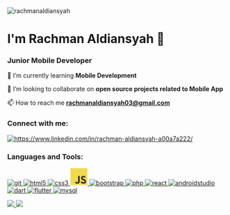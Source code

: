 <img src="https://komarev.com/ghpvc/?username=rachmanaldiansyah&label=Profile%20views&color=0e75b6&style=flat" alt="rachmanaldiansyah" />
<h1>I'm Rachman Aldiansyah 👋</h1>
<h3>Junior Mobile Developer</h3>

<p>🌱 I’m currently learning <strong>Mobile Development</strong></p>
<p>👯 I’m looking to collaborate on <strong>open source projects related to Mobile App</strong></p>
<p>📫 How to reach me <a href="mailto:rachmanaldiansyah03@gmail.com"><strong>rachmanaldiansyah03@gmail.com</strong></a></p>

<h3>Connect with me:</h3>
<p>
  <a href="https://www.linkedin.com/in/rachman-aldiansyah-a00a7a222/" target="blank">
    <img src="https://cdn.jsdelivr.net/gh/devicons/devicon/icons/linkedin/linkedin-original.svg" alt="https://www.linkedin.com/in/rachman-aldiansyah-a00a7a222/" width="40" height="40" />
  </a>
</p>

<h3>Languages and Tools:</h3>
<p>
  <a href="https://git-scm.com/" target="_blank" rel="noreferrer">
    <img src="https://www.vectorlogo.zone/logos/git-scm/git-scm-icon.svg" alt="git" width="40" height="40"/>
  </a>
  <a href="https://www.w3.org/html/" target="_blank" rel="noreferrer">
    <img src="https://cdn.jsdelivr.net/gh/devicons/devicon/icons/html5/html5-original.svg" alt="html5" width="40" height="40"/>
  </a>
  <a href="https://www.w3schools.com/css/" target="_blank" rel="noreferrer">
    <img src="https://cdn.jsdelivr.net/gh/devicons/devicon/icons/css3/css3-original.svg" alt="css3" width="40" height="40"/>
  </a>
  <a href="https://developer.mozilla.org/en-US/docs/Web/JavaScript" target="_blank" rel="noreferrer">
    <img src="https://raw.githubusercontent.com/devicons/devicon/master/icons/javascript/javascript-original.svg" alt="javascript" width="40" height="40"/>
  </a>
  <a href="https://getbootstrap.com" target="_blank" rel="noreferrer">
  <img src="https://cdn.jsdelivr.net/gh/devicons/devicon@latest/icons/bootstrap/bootstrap-original.svg" alt="bootstrap" width="45" height="45"/>
  </a>
    <a href="https://www.php.net/" target="_blank" rel="noreferrer">
    <img src="https://cdn.jsdelivr.net/gh/devicons/devicon@latest/icons/php/php-original.svg" alt="php" width="45" height="45" />
  </a>
  <a href="https://reactjs.org/" target="_blank" rel="noreferrer">
    <img src="https://cdn.jsdelivr.net/gh/devicons/devicon/icons/react/react-original.svg" alt="react" width="40" height="40"/>
  </a>
  <a href="https://developer.android.com/studio?hl=id" target="_blank" rel="noreferrer">
    <img src="https://cdn.jsdelivr.net/gh/devicons/devicon/icons/androidstudio/androidstudio-original.svg" alt="androidstudio" width="40" height="40"/>
  </a>
  <a href="https://dart.dev/" target="_blank" rel="noreferrer">
    <img src="https://cdn.jsdelivr.net/gh/devicons/devicon@latest/icons/dart/dart-original.svg" alt="dart" width="40" height="40" />
  </a>
  <a href="https://flutter.dev/" target="_blank" rel="noreferrer">
    <img src="https://cdn.jsdelivr.net/gh/devicons/devicon/icons/flutter/flutter-original.svg" alt="flutter" width="40" height="40" />
  </a>
  <a href="https://dev.mysql.com/doc/" target="_blank" rel="noreferrer">
    <img src="https://cdn.jsdelivr.net/gh/devicons/devicon/icons/mysql/mysql-original.svg" alt="mysql" width="40" height="40"/>
  </a>
</p>

<p>
  <a href="https://github.com/rachmanaldiansyah">
    <img height="180em" src="https://github-readme-stats-eight-theta.vercel.app/api?username=rachmanaldiansyah&show_icons=true&theme=algolia&include_all_commits=true&count_private=true"/>
    <img height="180em" src="https://github-readme-stats-eight-theta.vercel.app/api/top-langs/?username=rachmanaldiansyah&layout=compact&langs_count=8&theme=algolia"/>
  </a>
</p>
